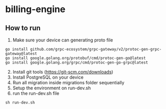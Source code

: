 # billing-engine

## How to run
1. Make sure your device can generating proto file
```shell
go install github.com/grpc-ecosystem/grpc-gateway/v2/protoc-gen-grpc-gateway@latest
go install google.golang.org/protobuf/cmd/protoc-gen-go@latest
go install google.golang.org/grpc/cmd/protoc-gen-go-grpc@latest
```
2. Install git tools (https://git-scm.com/downloads)
3. Install PostgreSQL on your device
4. Run all migration inside migrations folder sequentially
5. Setup the environment on run-dev.sh
6. run the run-dev.sh file
```shell
sh run-dev.sh
```